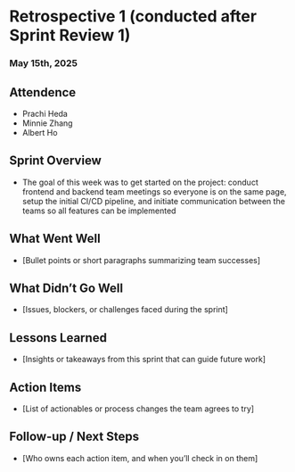 # Retrospective 1 (conducted after Sprint Review 1)
### May 15th, 2025

## Attendence
- Prachi Heda
- Minnie Zhang
- Albert Ho

## Sprint Overview
- The goal of this week was to get started on the project: conduct frontend and backend team meetings so everyone is on the same page, setup the initial CI/CD pipeline, and initiate communication between the teams so all features can be implemented

## What Went Well
- [Bullet points or short paragraphs summarizing team successes]

## What Didn’t Go Well
- [Issues, blockers, or challenges faced during the sprint]

## Lessons Learned
- [Insights or takeaways from this sprint that can guide future work]

## Action Items
- [List of actionables or process changes the team agrees to try]


## Follow-up / Next Steps
- [Who owns each action item, and when you’ll check in on them]
